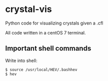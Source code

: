 # crystal-vis

Python code for visualizing crystals given a .cfl

All code written in a centOS 7 terminal.

## Important shell commands
Write into shell:
```shell
$ source /usr/local/HEV/.bashhev
$ hev
```
